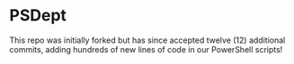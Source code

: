 # PSDept

This repo was initially forked but has since accepted twelve (12) additional commits, adding hundreds of new lines of code in our PowerShell scripts!
